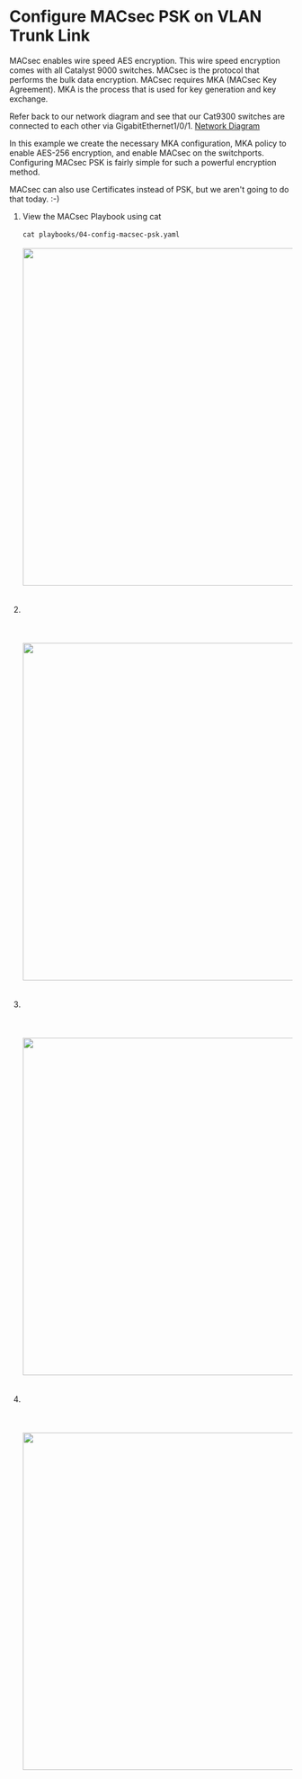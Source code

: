 # Configure MACsec PSK on VLAN Trunk Link

MACsec enables wire speed AES encryption. This wire speed encryption comes with 
all Catalyst 9000 switches. MACsec is the protocol that performs the bulk data
encryption. MACsec requires MKA (MACsec Key Agreement). MKA is the process that
is used for key generation and key exchange. 

Refer back to our network diagram and see that our Cat9300 switches are connected
to each other via GigabitEthernet1/0/1. 
[Network Diagram](/labs-pods.md)

In this example we create the necessary MKA configuration, MKA policy to enable
AES-256 encryption, and enable MACsec on the switchports.  Configuring MACsec PSK
is fairly simple for such a powerful encryption method. 

MACsec can also use Certificates instead of PSK, but we aren't going to do that
today. :-)  


<ol>

<li>View the MACsec Playbook using cat </li>
<br>
<code>cat playbooks/04-config-macsec-psk.yaml</code>
<br><br>
<img src="/images/" alt="" width=600>
<br><br><br>


<li> </li>
<br>
<code></code>
<br><br>
<img src="/images/" alt="" width=600>
<br><br><br>


<li> </li>
<br>
<code></code>
<br><br>
<img src="/images/" alt="" width=600>
<br><br><br>


<li> </li>
<br>
<code></code>
<br><br>
<img src="/images/" alt="" width=600>
<br><br><br>



</ol>
